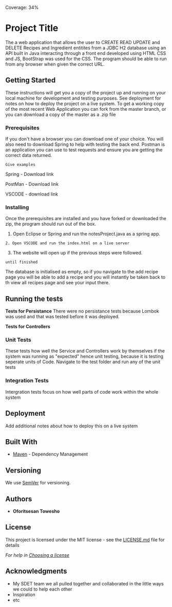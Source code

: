 Coverage: 34%
# Project Title

The a web application that allows the user to CREATE READ UPDATE and DELETE Recipes and Ingredient entitites from a JDBC H2 database using an API built in Java interacting through
a front end developed using HTML CSS and JS, BootStrap was used for the CSS.
The program should be able to run from any browser when given the correct URL.
## Getting Started

These instructions will get you a copy of the project up and running on your local machine for development and testing purposes. See deployment for notes on how to deploy the project on a live system.
To get a working copy of the most recent Web Application you can fork from the master branch, or you can download a copy of the master as a .zip file

### Prerequisites

If you don't have a browser you can download one of your choice. You will also need to download Spring to help with testing the back end.
Postman is an application you can use to test requests and ensure you are getting the correct data returned.

```
Give examples
```
Spring - Download link

PostMan - Download link

VSCODE - download link

### Installing

Once the prerequisites are installed and you have forked or downloaded the zip, the program should run out of the box.

1. Open Eclipse or Spring and run the notesProject.java as a spring app.

```
2. Open VSCODE and run the index.html on a live server
```

3. The website will open up if the previous steps were followed.

```
until finished
```
The database is initialised as empty, so if you navigate to the add recipe page you will be able to add a recipe and you will instantly be taken back to th view all recipes page 
and see your input there.

## Running the tests

**Tests for Persistance**
There were no persistance tests because Lombok was used and that was tested before it was deployed.

**Tests for Controllers**

### Unit Tests 

These tests how well the Service and Controllers work by themselves if the system was running as "expected" hence unit testing, because it is testing seperate units of Code.
Navigate to the test folder and run any of the unit tests



### Integration Tests 
Intergration tests focus on how well parts of code work within the whole system 





## Deployment

Add additional notes about how to deploy this on a live system

## Built With

* [Maven](https://maven.apache.org/) - Dependency Management

## Versioning

We use [SemVer](http://semver.org/) for versioning.

## Authors


* **Oforitsesan Towesho**

## License

This project is licensed under the MIT license - see the [LICENSE.md](LICENSE.md) file for details 

*For help in [Choosing a license](https://choosealicense.com/)*

## Acknowledgments

* My SDET team we all pulled together and collaborated in the little ways we could to help each other
* Inspiration
* etc
